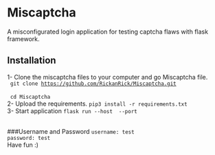 # Miscaptcha
A misconfigurated login application for testing captcha flaws with flask framework.

## Installation
1- Clone the miscaptcha files to your computer and go Miscaptcha file. 
<br><code>
git clone https://github.com/RickanRick/Miscaptcha.git
</code>
<br>
<code>
 cd Miscaptcha
 </code>
 <br>
2- Upload the requirements.
<code>pip3 install -r requirements.txt</code>
<br>
3- Start application
<code>flask run --host <localhost> --port <port-number></code>
 <br>
 
###Username and Password
 <code>username: test</code>
 <br>
 <code>password: test</code>
 <br>
Have fun :)
